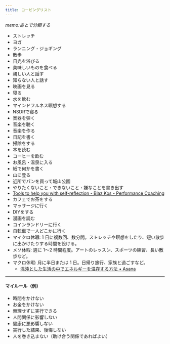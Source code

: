 ```yaml
---
title: コーピングリスト
---
```

*memo:あとで分類する*

- ストレッチ
- ヨガ
- ランニング・ジョギング
- 散歩
- 日光を浴びる
- 美味しいものを食べる
- 親しい人と話す
- 知らない人と話す
- 映画を見る
- 寝る
- 水を飲む
- マインドフルネス瞑想する
- NSDRで寝る
- 楽器を弾く
- 音楽を聴く
- 音楽を作る
- 日記を書く
- 掃除をする
- 本を読む
- コーヒーを飲む
- お風呂・温泉に入る
- 紙で何かを書く
- 山に登る
- 近所でパンを買って城山公園
- やりたくないこと・できないこと・嫌なことを書き出す
- [Tools to help you with self-reflection - Blaz Kos - Performance Coaching](https://www.blazkos.com/tools-to-help-you-with-self-reflection/)
- カフェでお茶をする
- マッサージに行く
- DIYをする
- 漫画を読む
- コインランドリーに行く
- 自転車で一人どこかに行く
- マイクロ休暇: 1 日に複数回、数分間。ストレッチや瞑想をしたり、短い散歩に出かけたりする時間を設ける。
- メソ休暇: 週に 1～2 時間程度。アートのレッスン、スポーツの練習、長い散歩など。
- マクロ休暇: 月に半日または 1 日。日帰り旅行、家族と過ごすなど。
	- [混沌とした生活の中でエネルギーを温存する方法 • Asana](https://asana.com/ja/resources/how-to-protect-your-energy)

-------
#### マイルール（例）
- 時間をかけない
- お金をかけない
- 無理せずに実行できる
- 人間関係に影響しない
- 健康に悪影響しない
- 実行した結果、後悔しない
- 人を巻き込まない（助け合う関係であればよい）